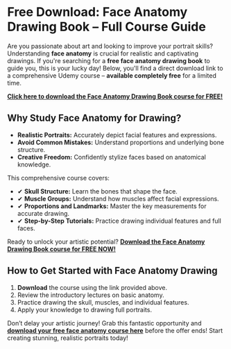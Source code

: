 # Free Download: Face Anatomy Drawing Book – Full Course Guide

Are you passionate about art and looking to improve your portrait skills? Understanding **face anatomy** is crucial for realistic and captivating drawings. If you're searching for a **free face anatomy drawing book** to guide you, this is your lucky day! Below, you'll find a direct download link to a comprehensive Udemy course – **available completely free** for a limited time.

[**Click here to download the Face Anatomy Drawing Book course for FREE!**](https://udemywork.com/face-anatomy-drawing-book)

## Why Study Face Anatomy for Drawing?

*   **Realistic Portraits:** Accurately depict facial features and expressions.
*   **Avoid Common Mistakes:** Understand proportions and underlying bone structure.
*   **Creative Freedom:** Confidently stylize faces based on anatomical knowledge.

This comprehensive course covers:

*   ✔ **Skull Structure:** Learn the bones that shape the face.
*   ✔ **Muscle Groups:** Understand how muscles affect facial expressions.
*   ✔ **Proportions and Landmarks:** Master the key measurements for accurate drawing.
*   ✔ **Step-by-Step Tutorials:** Practice drawing individual features and full faces.

Ready to unlock your artistic potential? [**Download the Face Anatomy Drawing Book course for FREE NOW!**](https://udemywork.com/face-anatomy-drawing-book)

## How to Get Started with Face Anatomy Drawing

1.  **Download** the course using the link provided above.
2.  Review the introductory lectures on basic anatomy.
3.  Practice drawing the skull, muscles, and individual features.
4.  Apply your knowledge to drawing full portraits.

Don’t delay your artistic journey! Grab this fantastic opportunity and **[download your free face anatomy course here](https://udemywork.com/face-anatomy-drawing-book)** before the offer ends! Start creating stunning, realistic portraits today!
